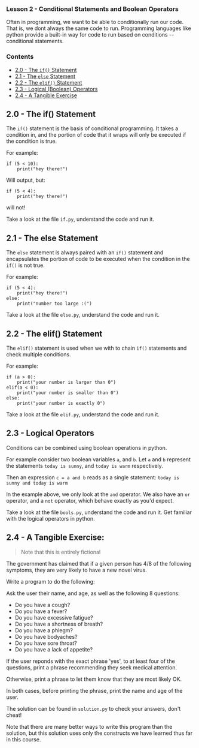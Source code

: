 ### Lesson 2 - Conditional Statements and Boolean Operators

Often in programming, we want to be able to conditionally run our code. That is, we dont always the same code to run. Programming languages like python provide a built-in way for code to run based on conditions -- conditional statements.

### Contents

* [2.0 - The `if()` Statement](#20---the-if-statement)
* [2.1 - The `else` Statement](#21---the-else-statement)
* [2.2 - The `elif()` Statement](#22---the-elif-statement)
* [2.3 - Logical (Boolean) Operators](#23---logical-operators)
* [2.4 - A Tangible Exercise](#24---a-tangible-exercise)

## 2.0 - The if() Statement

The `if()` statement is the basis of conditional programming. It takes a condition in, and the portion of code that it wraps will only be executed if the condition is true.

For example:

```
if (5 < 10):
	print("hey there!")
```

Will output, but:

```
if (5 < 4):
	print("hey there!")
```

will not!

Take a look at the file `if.py`, understand the code and run it.

## 2.1 - The else Statement

The `else` statement is always paired with an `if()` statement and encapsulates the portion of code to be executed when the condition in the `if()` is not true.

For example:

```
if (5 < 4):
	print("hey there!")
else:
	print("number too large :(")
```

Take a look at the file `else.py`, understand the code and run it.

## 2.2 - The elif() Statement

The `elif()` statement is used when we with to chain `if()` statements and check multiple conditions.

For example:

```
if (a > 0):
    print("your number is larger than 0")
elif(a < 0):
    print("your number is smaller than 0")
else:
    print("your number is exactly 0")
```

Take a look at the file `elif.py`, understand the code and run it.

## 2.3 - Logical Operators

Conditions can be combined using boolean operations in python.

For example consider two boolean variables `a`, and `b`.
Let `a` and `b` represent the statements `today is sunny`, and `today is warm` respectively.

Then an expression `c = a and b` reads as a single statement: `today is sunny and today is warm`

In the example above, we only look at the `and` operator. We also have an `or` operator, and a `not` operator, which behave exactly as you'd expect.

Take a look at the file `bools.py`, understand the code and run it. Get familiar with the logical operators in python.

## 2.4 - A Tangible Exercise:

> Note that this is entirely fictional

The government has claimed that if a given person has 4/8 of the following symptoms, they are very likely to have a new novel virus.

Write a program to do the following:

Ask the user their name, and age, as well as the following 8 questions:

* Do you have a cough?
* Do you have a fever?
* Do you have excessive fatigue?
* Do you have a shortness of breath?
* Do you have a phlegm?
* Do you have bodyaches?
* Do you have sore throat?
* Do you have a lack of appetite?

If the user reponds with the exact phrase 'yes', to at least four of the questions, print a phrase recommending they seek medical attention.

Otherwise, print a phrase to let them know that they are most likely OK.

In both cases, before printing the phrase, print the name and age of the user.

The solution can be found in `solution.py` to check your answers, don't cheat!

Note that there are many better ways to write this program than the solution, but this solution uses only the constructs we have learned thus far in this course.

